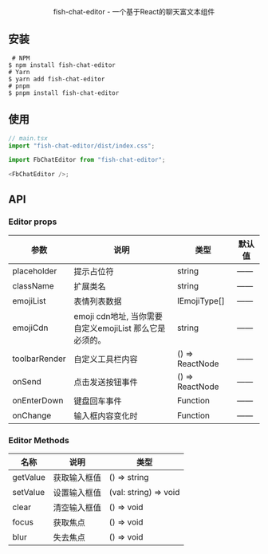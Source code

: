 <!--shell
 * @Date: 2023-12-30 11:43:31
 * @Description: Modify here please
-->

<p align="center">fish-chat-editor - 一个基于React的聊天富文本组件</p>

## 安装

```shell
 # NPM
$ npm install fish-chat-editor
# Yarn
$ yarn add fish-chat-editor
# pnpm
$ pnpm install fish-chat-editor
```

## 使用

```js
// main.tsx
import "fish-chat-editor/dist/index.css";
```

```js
import FbChatEditor from "fish-chat-editor";

<FbChatEditor />;
```

## API

### Editor props

| 参数          | 说明                                                    | 类型            | 默认值 |
| ------------- | ------------------------------------------------------- | --------------- | ------ |
| placeholder   | 提示占位符                                              | string          | ——     |
| className     | 扩展类名                                                | string          | ——     |
| emojiList     | 表情列表数据                                            | IEmojiType[]    | ——     |
| emojiCdn      | emoji cdn地址, 当你需要自定义emojiList 那么它是必须的。 | string          | ——     |
| toolbarRender | 自定义工具栏内容                                        | () => ReactNode | ——     |
| onSend        | 点击发送按钮事件                                        | () => ReactNode | ——     |
| onEnterDown   | 键盘回车事件                                            | Function        | ——     |
| onChange      | 输入框内容变化时                                        | Function        | ——     |

### Editor Methods

| 名称     | 说明         | 类型                  |
| -------- | ------------ | --------------------- |
| getValue | 获取输入框值 | () => string          |
| setValue | 设置输入框值 | (val: string) => void |
| clear    | 清空输入框值 | () => void            |
| focus    | 获取焦点     | () => void            |
| blur     | 失去焦点     | () => void            |
